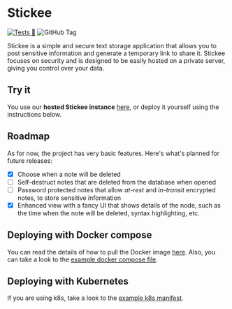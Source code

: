 # Stickee

[![Tests 🧪](https://github.com/siesta-cat/stickee/actions/workflows/tests.yml/badge.svg)](https://github.com/siesta-cat/stickee/actions/workflows/tests.yml)
![GitHub Tag](https://img.shields.io/github/v/tag/siesta-cat/stickee?label=version)

Stickee is a simple and secure text storage application that allows you to post sensitive information and generate a temporary link to share it. Stickee focuses on security and is designed to be easily hosted on a private server, giving you control over your data.

## Try it

You use our **hosted Stickee instance** [here](https://stickee.siesta.cat), or deploy it yourself using the instructions below.

## Roadmap

As for now, the project has very basic features. Here's what's planned for future releases:

- [x] Choose when a note will be deleted
- [ ] Self-destruct notes that are deleted from the database when opened
- [ ] Password protected notes that allow _at-rest_ and _in-transit_ encrypted notes, to store sensitive information
- [x] Enhanced view with a fancy UI that shows details of the node, such as the time when the note will be deleted, syntax highlighting, etc.

## Deploying with Docker compose

You can read the details of how to pull the Docker image [here](https://github.com/siesta-cat/stickee/pkgs/container/stickee). Also, you can take a look to the [example docker compose file](https://github.com/siesta-cat/stickee/blob/main/example-compose.yaml).

## Deploying with Kubernetes

If you are using k8s, take a look to the [example k8s manifest](https://github.com/siesta-cat/stickee/blob/main/k8s-manifest.yaml).
